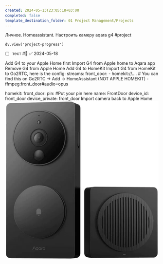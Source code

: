 ```yaml
---
created: 2024-05-13T23:05:18+03:00
completed: false
template_destination_folder: 01 Project Management/Projects
---
```

Личное. Homeassistant. Настроить камеру aqara g4
#project
```dataviewjs
dv.view('project-progress')
```
- [ ] тест #🔼 ✅ 2024-05-18

Add G4 to your Apple Home first
Import G4 from Apple home to Aqara app
Remove G4 from Apple Home
Add G4 to HomeKit
Import G4 from HomeKit to Go2RTC, here is the config:
streams:
  front_door: 
    - homekit://.... # You can find this on Go2RTC -> Add -> HomeAssistant (NOT APPLE HOMEKIT)
    - ffmpeg:front_door#audio=opus

homekit:
  front_door:
    pin: #Put your pin here
    name: FrontDoor
    device_id: front_door
    device_private: front_door
Import camera back to Apple Home 
![](attachments/01%20Project%20Management/Projects/Личное.%20Homeassistant.%20Настроить%20камеру%20aqara%20g4/Личное.%20Homeassistant.%20Настроить%20камеру%20aqara%20g4_600x600.webp)